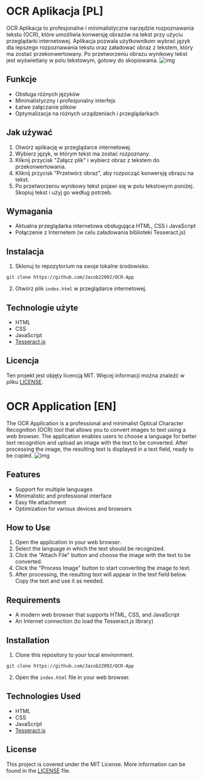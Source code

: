 # OCR Aplikacja [PL]

OCR Aplikacja to profesjonalne i minimalistyczne narzędzie rozpoznawania tekstu (OCR), które umożliwia konwersję obrazów na tekst przy użyciu przeglądarki internetowej. Aplikacja pozwala użytkownikom wybrać język dla lepszego rozpoznawania tekstu oraz załadować obraz z tekstem, który ma zostać przekonwertowany. Po przetworzeniu obrazu wynikowy tekst jest wyświetlany w polu tekstowym, gotowy do skopiowania.
![img](https://cdn.discordapp.com/attachments/838519186950586398/1086697734729383998/image.png)
## Funkcje

- Obsługa różnych języków
- Minimalistyczny i profesjonalny interfejs
- Łatwe załączanie plików
- Optymalizacja na różnych urządzeniach i przeglądarkach

## Jak używać

1. Otwórz aplikację w przeglądarce internetowej.
2. Wybierz język, w którym tekst ma zostać rozpoznany.
3. Kliknij przycisk "Załącz plik" i wybierz obraz z tekstem do przekonwertowania.
4. Kliknij przycisk "Przetwórz obraz", aby rozpocząć konwersję obrazu na tekst.
5. Po przetworzeniu wynikowy tekst pojawi się w polu tekstowym poniżej. Skopiuj tekst i użyj go według potrzeb.

## Wymagania

- Aktualna przeglądarka internetowa obsługująca HTML, CSS i JavaScript
- Połączenie z Internetem (w celu załadowania biblioteki Tesseract.js)

## Instalacja

1. Sklonuj to repozytorium na swoje lokalne środowisko.
```
git clone https://github.com/Jacob22092/OCR-App
```
2. Otwórz plik `index.html` w przeglądarce internetowej.

## Technologie użyte

- HTML
- CSS
- JavaScript
- [Tesseract.js](https://github.com/naptha/tesseract.js)

## Licencja

Ten projekt jest objęty licencją MIT. Więcej informacji można znaleźć w pliku [LICENSE](LICENSE).

# OCR Application [EN]

The OCR Application is a professional and minimalist Optical Character Recognition (OCR) tool that allows you to convert images to text using a web browser. The application enables users to choose a language for better text recognition and upload an image with the text to be converted. After processing the image, the resulting text is displayed in a text field, ready to be copied.
![img](https://cdn.discordapp.com/attachments/838519186950586398/1086697798323425402/image.png)
## Features

- Support for multiple languages
- Minimalistic and professional interface
- Easy file attachment
- Optimization for various devices and browsers

## How to Use

1. Open the application in your web browser.
2. Select the language in which the text should be recognized.
3. Click the "Attach File" button and choose the image with the text to be converted.
4. Click the "Process Image" button to start converting the image to text.
5. After processing, the resulting text will appear in the text field below. Copy the text and use it as needed.

## Requirements

- A modern web browser that supports HTML, CSS, and JavaScript
- An Internet connection (to load the Tesseract.js library)

## Installation

1. Clone this repository to your local environment.
```
git clone https://github.com/Jacob22092/OCR-App
```
2. Open the `index.html` file in your web browser.

## Technologies Used

- HTML
- CSS
- JavaScript
- [Tesseract.js](https://github.com/naptha/tesseract.js)

## License

This project is covered under the MIT License. More information can be found in the [LICENSE](LICENSE) file.
